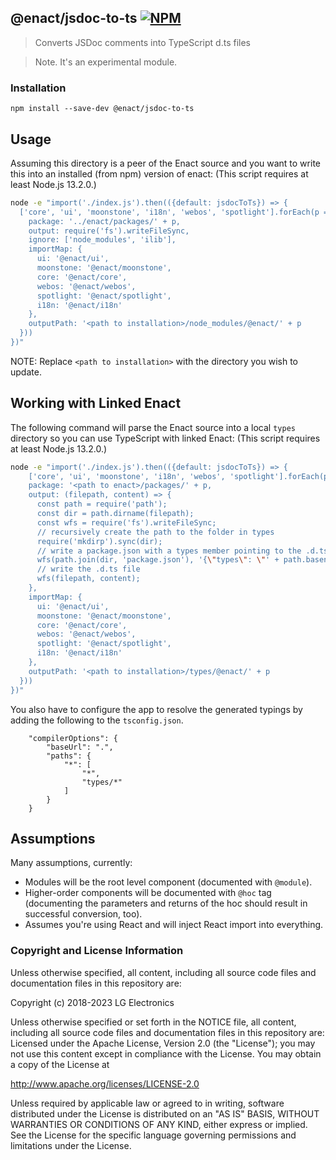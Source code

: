 ## @enact/jsdoc-to-ts [![NPM](https://img.shields.io/npm/v/@enact/jsdoc-to-ts.svg?style=flat-square)](https://www.npmjs.com/package/@enact/jsdoc-to-ts)

> Converts JSDoc comments into TypeScript d.ts files

> Note. It's an experimental module.

### Installation

```
npm install --save-dev @enact/jsdoc-to-ts
```

## Usage

Assuming this directory is a peer of the Enact source and you want to write this into an installed (from npm) version of enact:
(This script requires at least Node.js 13.2.0.)

```bash
node -e "import('./index.js').then(({default: jsdocToTs}) => {
  ['core', 'ui', 'moonstone', 'i18n', 'webos', 'spotlight'].forEach(p => jsdocToTs({
    package: '../enact/packages/' + p,
    output: require('fs').writeFileSync,
    ignore: ['node_modules', 'ilib'],
    importMap: {
      ui: '@enact/ui',
      moonstone: '@enact/moonstone',
      core: '@enact/core',
      webos: '@enact/webos',
      spotlight: '@enact/spotlight',
      i18n: '@enact/i18n'
    },
    outputPath: '<path to installation>/node_modules/@enact/' + p
  }))
})"
```
NOTE: Replace `<path to installation>` with the directory you wish to update.

## Working with Linked Enact

The following command will parse the Enact source into a local `types` directory so you can use TypeScript with linked Enact:
(This script requires at least Node.js 13.2.0.)
```bash
node -e "import('./index.js').then(({default: jsdocToTs}) => {
    ['core', 'ui', 'moonstone', 'i18n', 'webos', 'spotlight'].forEach(p => jsdocToTs({
    package: '<path to enact>/packages/' + p,
    output: (filepath, content) => {
      const path = require('path');
      const dir = path.dirname(filepath);
      const wfs = require('fs').writeFileSync;
      // recursively create the path to the folder in types
      require('mkdirp').sync(dir);
      // write a package.json with a types member pointing to the .d.ts file
      wfs(path.join(dir, 'package.json'), '{\"types\": \"' + path.basename(filepath) + '\"}');
      // write the .d.ts file
      wfs(filepath, content);
    },
    importMap: {
      ui: '@enact/ui',
      moonstone: '@enact/moonstone',
      core: '@enact/core',
      webos: '@enact/webos',
      spotlight: '@enact/spotlight',
      i18n: '@enact/i18n'
    },
    outputPath: '<path to installation>/types/@enact/' + p
  }))
})"
```

You also have to configure the app to resolve the generated typings by adding the following to the `tsconfig.json`.

```
    "compilerOptions": {
        "baseUrl": ".",
        "paths": {
            "*": [
                "*",
                "types/*"
            ]
        }
    }
```

## Assumptions

Many assumptions, currently:

* Modules will be the root level component (documented with `@module`).
* Higher-order components will be documented with `@hoc` tag (documenting the parameters and returns of the hoc should result in successful conversion, too).
* Assumes you're using React and will inject React import into everything.

### Copyright and License Information

Unless otherwise specified, all content, including all source code files and
documentation files in this repository are:

Copyright (c) 2018-2023 LG Electronics

Unless otherwise specified or set forth in the NOTICE file, all content,
including all source code files and documentation files in this repository are:
Licensed under the Apache License, Version 2.0 (the "License");
you may not use this content except in compliance with the License.
You may obtain a copy of the License at

http://www.apache.org/licenses/LICENSE-2.0

Unless required by applicable law or agreed to in writing, software
distributed under the License is distributed on an "AS IS" BASIS,
WITHOUT WARRANTIES OR CONDITIONS OF ANY KIND, either express or implied.
See the License for the specific language governing permissions and
limitations under the License.
